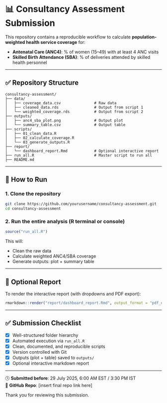 
# 📊 Consultancy Assessment Submission

This repository contains a reproducible workflow to calculate **population-weighted health service coverage** for:

- **Antenatal Care (ANC4)**: % of women (15–49) with at least 4 ANC visits
- **Skilled Birth Attendance (SBA)**: % of deliveries attended by skilled health personnel

---

## ✅ Repository Structure

```
consultancy-assessment/
├── data/
│   ├── coverage_data.csv               # Raw data
│   ├── cleaned_data.rds                # Output from script 1
│   └── weighted_coverage.rds           # Output from script 2
├── outputs/
│   ├── anc4_sba_plot.png               # Output plot
│   └── summary_table.csv               # Output table
├── scripts/
│   ├── 01_clean_data.R
│   ├── 02_calculate_coverage.R
│   └── 03_generate_outputs.R
├── report/
│   └── dashboard_report.Rmd            # Optional interactive report
├── run_all.R                           # Master script to run all
├── README.md
```

---

## 🚀 How to Run

### 1. Clone the repository

```bash
git clone https://github.com/yourusername/consultancy-assessment.git
cd consultancy-assessment
```

### 2. Run the entire analysis (R terminal or console)

```r
source("run_all.R")
```

This will:
- Clean the raw data
- Calculate weighted ANC4/SBA coverage
- Generate outputs: plot + summary table

---

## 📄 Optional Report

To render the interactive report (with dropdowns and PDF export):

```r
rmarkdown::render("report/dashboard_report.Rmd", output_format = "pdf_document")
```

---

## ✅ Submission Checklist

- [x] Well-structured folder hierarchy
- [x] Automated execution via `run_all.R`
- [x] Clean, documented, and reproducible scripts
- [x] Version controlled with Git
- [x] Outputs (plot + table) saved to `outputs/`
- [x] Optional interactive markdown report

---

🕓 **Submitted before**: 29 July 2025, 6:00 AM EST / 3:30 PM IST  
🔗 **GitHub Repo**: [insert final repo link here]

Thank you for reviewing this submission.
